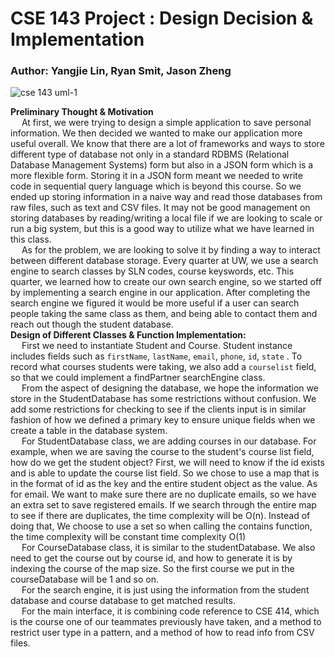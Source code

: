 
CSE 143 Project : Design Decision & Implementation
===

### Author: Yangjie Lin, Ryan Smit, Jason Zheng

![cse 143 uml-1](https://user-images.githubusercontent.com/50006786/101194012-3e737f80-3612-11eb-9ed2-82937c5b632f.png)

**Preliminary Thought & Motivation**\
&emsp; At first, we were trying to design a simple application to save personal information. We then decided we wanted to make our application more useful overall. 
We know that there are a lot of frameworks and ways to store different type of database not only in a standard RDBMS (Relational Database Management Systems) form but also in a JSON form which is a more flexible form. 
Storing it in a JSON form meant we needed to write code in sequential query language which is beyond this course. 
So we ended up storing information in a naive way and read those databases from raw files, such as text and CSV files. 
It may not be good management on storing databases by reading/writing a local file if we are looking to scale or run a big system, but this is a good way to utilize what we have learned in this class.\
&emsp; As for the problem, we are looking to solve it by finding a way to interact between different database storage.
Every quarter at UW, we use a search engine to search classes by SLN codes, course keyswords, etc. This quarter, we learned how to create our own search engine, so we started off by implementing a search engine in our application. After completing the search engine we figured it would be more useful if a user can search people taking the same class as them, and being able to contact them and reach out though the student database.\
**Design of Different Classes & Function Implementation:**\
&emsp; First we need to instantiate Student and Course.
Student instance includes fields such as `firstName`, `lastName`, `email`, `phone`, `id`, `state` .
To record what courses students were taking, we also add a `courselist` field, so that we could implement a findPartner searchEngine class.\
&emsp; From the aspect of designing the database, we hope the information we store in the StudentDatabase has some restrictions without confusion. We add some restrictions for checking to see if the clients input is in similar fashion of how we defined a primary key to ensure unique fields when we create
a table in the database system.\
&emsp; For StudentDatabase class, we are adding courses in our database. For example, when we are saving the course to the student's course list field,
how do we get the student object? First, we will need to know if the id exists and is able to update the course list field.
So we chose to use a map that is in the format of id as the key and the entire student object as the value.
As for email. We want to make sure there are no duplicate emails, so we have an extra set to save registered emails.
If we search through the entire map to see if there are duplicates, the time complexity will be O(n). Instead of doing that,
We choose to use a set so when calling the contains function, the time complexity will be constant time complexity O(1)\
&emsp; For CourseDatabase class, it is similar to the studentDatabase. We also need to get the course out by course id, and how to generate it is by indexing the course of the map size.
So the first course we put in the courseDatabase will be 1 and so on.\
&emsp; For the search engine, it is just using the information from the student database and course database to get matched results.\
&emsp; For the main interface, it is combining code reference to CSE 414, which is the course one of our teammates previously have taken,
and a method to restrict user type in a pattern, and a method of how to read info from CSV files.
